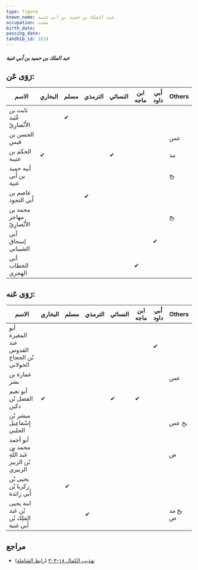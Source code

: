 ```yaml
---
type: figure
known_name: عبد الملك بن حميد بن أبي غنية
occupation: محدث
birth_date:
passing_date:
tahdhib_id: 3524
---
```

##### عبد الملك بن حميد بن أبي غنية

## رَوَى عَن:
| الاسم                       | البخاري | مسلم | الترمذي | النسائي | ابن ماجه | أبي داود | Others |
| --------------------------- | ------- | ---- | ------- | ------- | -------- | -------- | ------ |
| ثابت بن عُبَيد الأَنْصارِيّ |         | ✔    |         |         |          |          |        |
| الحسن بن قيس                |         |      |         |         |          |          | عس     |
| الحكم بن عتيبة              | ✔       |      |         | ✔       |          |          | مد     |
| أبيه حميد بن أَبي غنية      |         |      |         |         |          |          | بخ     |
| عاصم بن أَبي النجود         |         |      | ✔       |         |          |          |        |
| محمد بن مهاجر الأَنْصارِيّ  |         |      |         |         |          |          | بخ     |
| أبي إسحاق الشيباني          |         |      |         |         |          | ✔        |        |
| أبي الخطاب الهجري           |         |      |         |         | ✔        |          |        |
## رَوَى عَنه:
| الاسم                                            | البخاري | مسلم | الترمذي | النسائي | ابن ماجه | أبي داود | Others  |
| ------------------------------------------------ | ------- | ---- | ------- | ------- | -------- | -------- | ------- |
| أبو المغيرة عبد القدوس بْن الحجاج الخولاني       |         |      |         |         |          | ✔        |         |
| عمارة بن بشر                                     |         |      |         |         |          |          | عس      |
| أبو نعيم الفضل بْن دكين                          | ✔       |      |         | ✔       | ✔        |          |         |
| مبشر بْن إِسْمَاعِيل الحلبي                      |         |      |         |         |          |          | بخ عس   |
| أبو أحمد محمد بن عَبد اللَّهِ بْن الزبير الزبيري |         |      |         |         |          |          | ص       |
| يحيى بْن زكريا بْن أَبي زائدة                    |         | ✔    |         |         |          |          |         |
| ابنه يحيى بْن عَبد المَلِك بْن أَبي غنية         |         |      | ✔       |         |          |          | بخ مد ص |
## مراجع
- [تهذيب الكمال ١٨-٣٠٣](obsidian://open?vault=Tahdhib-al-Kamal&file=Figures/٣٥٢٤-عبد%20الملك%20بن%20حميد%20بن%20أبي%20غنية) ([رابط الشاملة](https://shamela.ws/book/3722/9336))